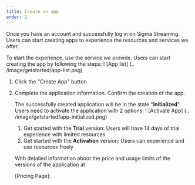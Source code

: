 ```yaml
---
title: Create an app
order: 2
---
```


Once you have an account and successfully log in on Sigma Streaming. Users can start creating apps to experience the resources and services we offer.

To start the experience, use the service we provide. Users can start creating the app by following the steps:
! [App list] (.. /image/getstarted/app-list.png)

1. Click the "Create App" button

2. Complete the application information. Confirm the creation of the app.

   The successfully created application will be in the state "**Initialized**".  Users need to activate the application with 2 options:
   ! [Activate App] (.. /image/getstarted/app-initialized.png)

   1. Get started with the **Trial** version: Users will have 14 days of trial experience with limited resources
   2. Get started with the **Activation** version: Users can experience and use resources freely

   With detailed information about the price and usage limits of the versions of the application at

   [Pricing Page]:
